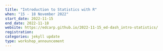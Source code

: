 ```yaml
---
title: "Introduction to Statistics with R"
when: "15 - 18 November 2022"
start_date: 2022-11-15
end_date: 2022-11-18
website: https://edcarp.github.io/2022-11-15_ed-dash_intro-statistics/
registration:
categories: jekyll update
type: workshop_announcement
---
```

